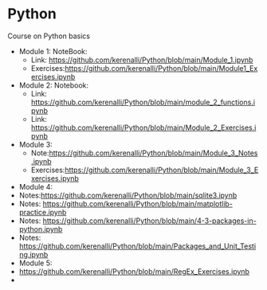 # Python
Course on Python basics
* Module 1: NoteBook:
  * Link: https://github.com/kerenalli/Python/blob/main/Module_1.ipynb
  * Exercises:https://github.com/kerenalli/Python/blob/main/Module1_Exercises.ipynb
* Module 2: Notebook:
   * Link: https://github.com/kerenalli/Python/blob/main/module_2_functions.ipynb
   * Link: https://github.com/kerenalli/Python/blob/main/Module_2_Exercises.ipynb
* Module 3:
   * Note:https://github.com/kerenalli/Python/blob/main/Module_3_Notes.ipynb
   * Exercises:https://github.com/kerenalli/Python/blob/main/Module_3_Exercises.ipynb
* Module 4:
 * Notes:https://github.com/kerenalli/Python/blob/main/sqlite3.ipynb
 * Notes: https://github.com/kerenalli/Python/blob/main/matplotlib-practice.ipynb
 * Notes: https://github.com/kerenalli/Python/blob/main/4-3-packages-in-python.ipynb
 * Notes: https://github.com/kerenalli/Python/blob/main/Packages_and_Unit_Testing.ipynb
* Module 5:
 *  https://github.com/kerenalli/Python/blob/main/RegEx_Exercises.ipynb
 *  
 
